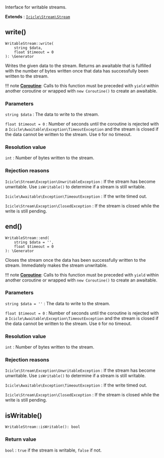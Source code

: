 Interface for writable streams.

**Extends**
:   [`Icicle\Stream\Stream`](Stream.md)


## write()

    WritableStream::write(
        string $data,
        float $timeout = 0
    ): \Generator

Writes the given data to the stream. Returns an awaitable that is fulfilled with the number of bytes written once that data has successfully been written to the stream.

!!! note
    [**Coroutine**](../../manual/coroutines.md): Calls to this function must be preceded with `yield` within another coroutine or wrapped with `new Coroutine()` to create an awaitable.

### Parameters
`string $data`
:   The data to write to the stream.

`float $timeout = 0`
:   Number of seconds until the coroutine is rejected with a `Icicle\Awaitable\Exception\TimeoutException` and the stream is closed if the data cannot be written to the stream. Use `0` for no timeout.

### Resolution value
`int`
:   Number of bytes written to the stream.

### Rejection reasons
`Icicle\Stream\Exception\UnwritableException`
:   If the stream has become unwritable. Use `isWritable()` to determine if a stream is still writable.

`Icicle\Awaitable\Exception\TimeoutException`
:   If the write timed out.

`Icicle\Stream\Exception\ClosedException`
:   If the stream is closed while the write is still pending.


## end()

    WritableStream::end(
        string $data = '',
        float $timeout = 0
    ): \Generator

Closes the stream once the data has been successfully written to the stream. Immediately makes the stream unwritable.

!!! note
    [**Coroutine**](../../manual/coroutines.md): Calls to this function must be preceded with `yield` within another coroutine or wrapped with `new Coroutine()` to create an awaitable.

### Parameters
`string $data = ''`
:   The data to write to the stream.

`float $timeout = 0`
:   Number of seconds until the coroutine is rejected with a `Icicle\Awaitable\Exception\TimeoutException` and the stream is closed if the data cannot be written to the stream. Use `0` for no timeout.

### Resolution value
`int`
:   Number of bytes written to the stream.

### Rejection reasons
`Icicle\Stream\Exception\UnwritableException`
:   If the stream has become unwritable. Use `isWritable()` to determine if a stream is still writable.

`Icicle\Awaitable\Exception\TimeoutException`
:   If the write timed out.

`Icicle\Stream\Exception\ClosedException`
:   If the stream is closed while the write is still pending.


## isWritable()

    WritableStream::isWritable(): bool

### Return value
`bool`
:   `true` if the stream is writable, `false` if not.
